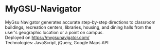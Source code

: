 # MyGSU-Navigator
MyGsu Navigator generates accurate step-by-step directions to classroom buildings, recreation centers, libraries, housing, and dining halls from the user's geographic location or a point on campus.<br/>
Deployed on https://mygsunavigator.com/ <br/>
Technologies: JavaScript, jQuery, Google Maps API



